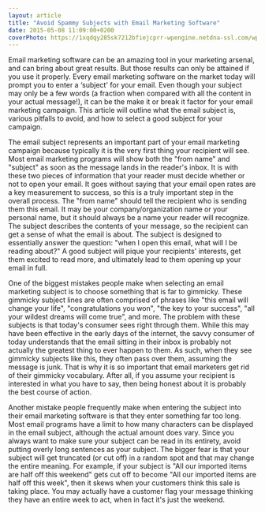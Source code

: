 ```yaml
---
layout: article
title: "Avoid Spammy Subjects with Email Marketing Software"
date: 2015-05-08 11:09:00+0200
coverPhoto: https://1xqdqy285sk7212bfiejcprr-wpengine.netdna-ssl.com/wp-content/uploads/2018/09/Top-Tips-to-Avoid-Spam-Filters-When-Using-an.png
---
```



Email marketing software can be an amazing tool in your marketing arsenal, and can bring about great results. But those results can only be attained if you use it properly. Every email marketing software on the market today will prompt you to enter a ‘subject' for your email. Even though your subject may only be a few words (a fraction when compared with all the content in your actual message!), it can be the make it or break it factor for your email marketing campaign. This article will outline what the email subject is, various pitfalls to avoid, and how to select a good subject for your campaign.

The email subject represents an important part of your email marketing campaign because typically it is the very first thing your recipient will see. Most email marketing programs will show both the "from name" and "subject" as soon as the message lands in the reader's inbox. It is with these two pieces of information that your reader must decide whether or not to open your email. It goes without saying that your email open rates are a key measurement to success, so this is a truly important step in the overall process. The "from name" should tell the recipient who is sending them this email. It may be your company/organization name or your personal name, but it should always be a name your reader will recognize. The subject describes the contents of your message, so the recipient can get a sense of what the email is about. The subject is designed to essentially answer the question: "when I open this email, what will I be reading about?" A good subject will pique your recipients' interests, get them excited to read more, and ultimately lead to them opening up your email in full.

One of the biggest mistakes people make when selecting an email marketing subject is to choose something that is far to gimmicky. These gimmicky subject lines are often comprised of phrases like "this email will change your life", "congratulations you won", "the key to your success", "all your wildest dreams will come true", and more. The problem with these subjects is that today's consumer sees right through them. While this may have been effective in the early days of the internet, the savvy consumer of today understands that the email sitting in their inbox is probably not actually the greatest thing to ever happen to them. As such, when they see gimmicky subjects like this, they often pass over them, assuming the message is junk. That is why it is so important that email marketers get rid of their gimmicky vocabulary. After all, if you assume your recipient is interested in what you have to say, then being honest about it is probably the best course of action.

Another mistake people frequently make when entering the subject into their email marketing software is that they enter something far too long. Most email programs have a limit to how many characters can be displayed in the email subject, although the actual amount does vary. Since you always want to make sure your subject can be read in its entirety, avoid putting overly long sentences as your subject. The bigger fear is that your subject will get truncated (or cut off) in a random spot and that may change the entire meaning. For example, if your subject is "All our imported items are half off this weekend" gets cut off to become "All our imported items are half off this week", then it skews when your customers think this sale is taking place. You may actually have a customer flag your message thinking they have an entire week to act, when in fact it's just the weekend.